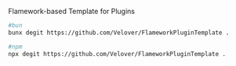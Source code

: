Flamework-based Template for Plugins

```bash
#bun
bunx degit https://github.com/Velover/FlameworkPluginTemplate .

#npm
npx degit https://github.com/Velover/FlameworkPluginTemplate .
```
